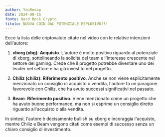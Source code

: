 ```yaml
---
author: YouRecap
date: 2024-08-16
fonte: Hard Rock Crypto
titolo: NUOVA COIN DAL POTENZIALE ESPLOSIVO!!!
---
```


Ecco la lista delle criptovalute citate nel video con le relative intenzioni dell'autore:

1. **xborg (xbg)**: **Acquisto**. L'autore è molto positivo riguardo al potenziale di xborg, sottolineando la solidità del team e l'interesse crescente nel settore del gaming. Crede che il progetto potrebbe diventare uno dei leader nel settore e ha già investito nel progetto.

2. **Chiliz (chiliz)**: **Riferimento positivo**. Anche se non viene esplicitamente menzionato un consiglio di acquisto o vendita, l'autore fa un paragone favorevole con Chiliz, che ha avuto successi significativi nel passato.

3. **Beam**: **Riferimento positivo**. Viene menzionato come un progetto che ha avuto buone performance, ma non si esprime un consiglio diretto riguardo all'acquisto o alla vendita.

In sintesi, l'autore è decisamente bullish su xborg e incoraggia l'acquisto, mentre Chiliz e Beam vengono citati come esempi di successo senza un chiaro consiglio di investimento.
